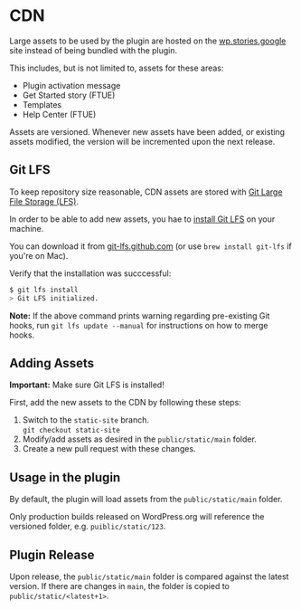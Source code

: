 # CDN

Large assets to be used by the plugin are hosted on the [wp.stories.google](https://wp.stories.google) site instead of being bundled with the plugin.

This includes, but is not limited to, assets for these areas:

* Plugin activation message
* Get Started story (FTUE)
* Templates
* Help Center (FTUE)

Assets are versioned. Whenever new assets have been added, or existing assets modified, the version will be incremented upon the next release.

## Git LFS

To keep repository size reasonable, CDN assets are stored with [Git Large File Storage (LFS)](https://docs.github.com/en/github/managing-large-files/about-git-large-file-storage).

In order to be able to add new assets, you hae to [install Git LFS](https://docs.github.com/en/github/managing-large-files/installing-git-large-file-storage) on your machine.

You can download it from [git-lfs.github.com](https://git-lfs.github.com/) (or use `brew install git-lfs` if you're on Mac).

Verify that the installation was succcessful:

```bash
$ git lfs install
> Git LFS initialized.
```

**Note:** If the above command prints warning regarding pre-existing Git hooks, run `git lfs update --manual` for instructions on how to merge hooks.

## Adding Assets

**Important:** Make sure Git LFS is installed!

First, add the new assets to the CDN by following these steps:

1. Switch to the `static-site` branch.  
  `git checkout static-site`
2. Modify/add assets as desired in the `public/static/main` folder.
3. Create a new pull request with these changes.

## Usage in the plugin

By default, the plugin will load assets from the `public/static/main` folder.

Only production builds released on WordPress.org will reference the versioned folder, e.g. `puiblic/static/123`.

## Plugin Release

Upon release, the `public/static/main` folder is compared against the latest version.
If there are changes in `main`, the folder is copied to `public/static/<latest+1>`.
